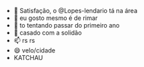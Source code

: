- 👋 Satisfação, o @Lopes-lendario tá na área
- 👀 eu gosto mesmo é de rimar
- 🌱 to tentando passar do primeiro ano
- 💞️ casado com a solidão
- 📫 rs rs
- 😄 velo/cidade
- KATCHAU

<!---
Lopes-lendario/Lopes-lendario is a ✨ special ✨ repository because its `README.md` (this file) appears on your GitHub profile.
You can click the Preview link to take a look at your changes.
--->
